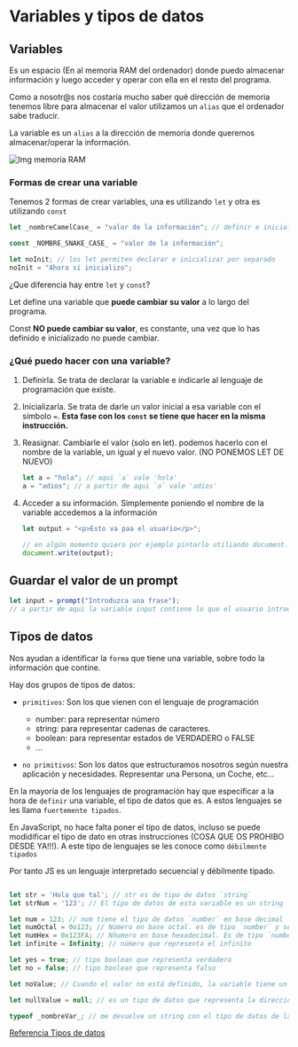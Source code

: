 # Variables y tipos de datos

## Variables

Es un espacio (En al memoria RAM del ordenador) donde puedo almacenar información y luego acceder y operar con ella en el resto del programa.

Como a nosotr@s nos costaría mucho saber qué dirección de memoria tenemos libre para almacenar el valor utilizamos un `alias` que el ordenador sabe traducir.

La variable es un `alias` a la dirección de memoria donde queremos almacenar/operar la información.

![Img memoria RAM](https://www.monografias.com/trabajos104/datos-y-variables-fundamentos-programacion/img8.png)

### Formas de crear una variable

Tenemos 2 formas de crear variables, una es utilizando `let` y otra es utilizando `const`

```js
let _nombreCamelCase_ = "valor de la información"; // definir e inicializar en la misma instrucción

const _NOMBRE_SNAKE_CASE_ = "valor de la información";

let noInit; // los let permiten declarar e inicializar por separado
noInit = "Ahora si inicializo";
```

¿Que diferencia hay entre `let` y `const`?

Let define una variable que **puede cambiar su valor** a lo largo del programa.

Const **NO puede cambiar su valor**, es constante, una vez que lo has definido e inicializado no puede cambiar.

### ¿Qué puedo hacer con una variable?

1. Definirla. Se trata de declarar la variable e indicarle al lenguaje de programación que existe.
2. Inicializarla. Se trata de darle un valor inicial a esa variable con el símbolo `=`.
   **Esta fase con los `const` se tiene que hacer en la misma instrucción.**
3. Reasignar. Cambiarle el valor (solo en let). podemos hacerlo con el nombre de la variable, un igual y el nuevo valor. (NO PONEMOS LET DE NUEVO)

   ```js
   let a = "hola"; // aqui `a` vale 'hola'
   a = "adios"; // a partir de aqui `a` vale 'adios'
   ```

4. Acceder a su información. Simplemente poniendo el nombre de la variable accedemos a la información

   ```js
   let output = "<p>Esto va paa el usuario</p>";

   // en algún momento quiero por ejemplo pintarlo utiliando document.write
   document.write(output);
   ```

## Guardar el valor de un prompt

```js
let input = prompt("Introduzca una frase");
// a partir de aqui la variable input contiene lo que el usuario introdujo
```

## Tipos de datos

Nos ayudan a identificar la `forma` que tiene una variable, sobre todo la información que contine.

Hay dos grupos de tipos de datos:

- `primitivos`: Son los que vienen con el lenguaje de programación
  - number: para representar número
  - string: para representar cadenas de caracteres.
  - boolean: para representar estados de VERDADERO o FALSE
  - ...

- `no primitivos`: Son los datos que estructuramos nosotros según nuestra aplicación y necesidades. Representar una Persona, un Coche, etc...

En la mayoría de los lenguajes de programación hay que especificar a la hora de `definir` una variable, el tipo de datos que es. A estos lenguajes se les llama `fuertemente tipados`.

En JavaScript, no hace falta poner el tipo de datos, incluso se puede modidificar el tipo de dato en otras instrucciones (COSA QUE OS PROHIBO DESDE YA!!!). A este tipo de lenguajes se les conoce como `débilmente tipados`

Por tanto JS es un lenguaje interpretado secuencial y débilmente tipado.

```js

let str = 'Hola que tal'; // str es de tipo de datos `string`
let strNum = '123'; // El tipo de datos de esta variable es un string

let num = 123; // num tiene el tipo de datos `number` en base decimal
let numOctal = 0o123; // Número en base octal. es de tipo `number` y sería el 83 en decimal
let numHex = 0x123FA; // Nñumero en base hexadecimal. Es de tipo `number` y sería 74746
let infinite = Infinity; // número que representa el infinito

let yes = true; // tipo boolean que representa verdadero
let no = false; // tipo boolean que representa falso

let noValue; // Cuando el valor no está definido, la variable tiene un tipo de datos `undefined`

let nullValue = null; // es un tipo de datos que representa la dirección 0x0 de la memoria RAM

typeof _nombreVar_; // me devuelve un string con el típo de datos de la variable que hemos puesto

```

[Referencia Tipos de datos](https://developer.mozilla.org/en-US/docs/Glossary/Primitive)